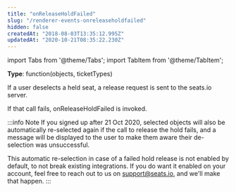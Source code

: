 ```yaml
---
title: "onReleaseHoldFailed"
slug: "/renderer-events-onreleaseholdfailed"
hidden: false
createdAt: "2018-08-03T13:35:12.995Z"
updatedAt: "2020-10-21T08:35:22.230Z"
---
```


import Tabs from '@theme/Tabs';
import TabItem from '@theme/TabItem';

**Type**: function(objects, ticketTypes)

If a user deselects a held seat, a release request is sent to the seats.io server. 

If that call fails, onReleaseHoldFailed is invoked.



:::info Note
If you signed up after 21 Oct 2020, selected objects will also be automatically re-selected again if the call to release the hold fails, and a message will be displayed to the user to make them aware their de-selection was unsuccessful. 

This automatic re-selection in case of a failed hold release is not enabled by default, to not break existing integrations. If you do want it enabled on your account, feel free to reach out to us on [support@seats.io](mailto:support@seats.io), and we'll make that happen.
:::

